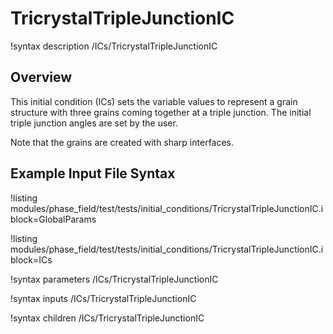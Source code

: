 # TricrystalTripleJunctionIC

!syntax description /ICs/TricrystalTripleJunctionIC

## Overview

This initial condition (ICs) sets the variable values to represent a grain structure with three grains coming together at a triple junction. The initial triple junction angles are set by the user.

Note that the grains are created with sharp interfaces.

## Example Input File Syntax

!listing modules/phase_field/test/tests/initial_conditions/TricrystalTripleJunctionIC.i block=GlobalParams

!listing modules/phase_field/test/tests/initial_conditions/TricrystalTripleJunctionIC.i block=ICs

!syntax parameters /ICs/TricrystalTripleJunctionIC

!syntax inputs /ICs/TricrystalTripleJunctionIC

!syntax children /ICs/TricrystalTripleJunctionIC
